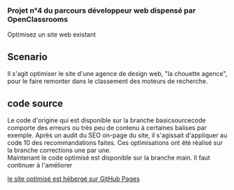 ### Projet n°4 du parcours développeur web dispensé par OpenClassrooms

Optimisez un site web existant



## Scenario
  Il s'agit optimiser le site d'une agence de design web, "la chouette agence", pour le faire remonter dans le classement des moteurs de recherche.
  
## code source
  Le code d'origine qui est disponible sur la branche basicsourcecode comporte des erreurs ou très peu de contenu à certaines balises par exemple.
  Après un audit du SEO on-page du site, il s'agissait d'appliquer au code 10 des recommandations faites. Ces optimisations ont été réalisé sur la branche corrections une par une.  
  Maintenant le code optimisé est disponible sur la branche main. Il faut continuer à l'améliorer
  
  [le site optimisé est hébergé sur GitHub Pages](https://thomthom-dev.github.io/ThomasSavigner_4_21072021/index.html)
  
  
